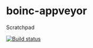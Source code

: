 # boinc-appveyor
Scratchpad

[![Build status](https://ci.appveyor.com/api/projects/status/fg3xw5s509ig61bb/branch/master?svg=true)](https://ci.appveyor.com/project/tonigi/boinc-appveyor-scratchpad/branch/master)
